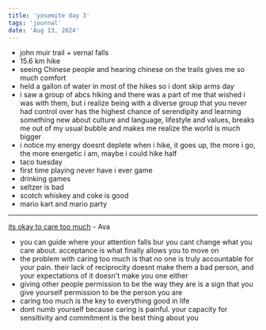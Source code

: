 ```yaml
---
title: 'yosemite day 3'
tags: 'journal'
date: 'Aug 13, 2024'
---
```


- john muir trail + vernal falls
- 15.6 km hike
- seeing Chinese people and hearing chinese on the trails gives me so much comfort
- held a gallon of water in most of the hikes so i dont skip arms day
- i saw a group of abcs hiking and there was a part of me that wished i was with them, but i realize being with a diverse group that you never had control over has the highest chance of serendipity and learning something new about culture and language, lifestyle and values, breaks me out of my usual bubble and makes me realize the world is much bigger
- i notice my energy doesnt deplete when i hike, it goes up, the more i go, the more energetic i am, maybe i could hike half
- taco tuesday
- first time playing never have i ever game
- drinking games
- seltzer is bad
- scotch whiskey and coke is good
- mario kart and mario party

---

[its okay to care too much](https://open.substack.com/pub/ava/p/its-okay-to-care-too-much) - Ava

- you can guide where your attention falls bur you cant change what you care about. acceptance is what finally allows you to move on
- the problem with caring too much is that no one is truly accountable for your pain. their lack of reciprocity doesnt make them a bad person, and your expectations of it doesn't make you one either
- giving other people permission to be the way they are is a sign that you give yourself permission to be the person you are
- caring too much is the key to everything good in life
- dont numb yourself because caring is painful. your capacity for sensitivity and commitment is the best thing about you
